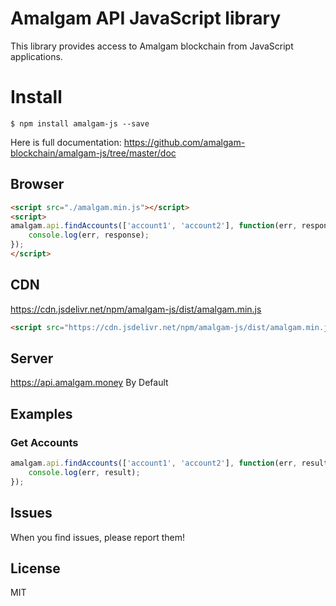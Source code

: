 # Amalgam API JavaScript library
This library provides access to Amalgam blockchain from JavaScript applications.

# Install
```
$ npm install amalgam-js --save
```

Here is full documentation:
https://github.com/amalgam-blockchain/amalgam-js/tree/master/doc

## Browser 
```html 
<script src="./amalgam.min.js"></script>
<script>
amalgam.api.findAccounts(['account1', 'account2'], function(err, response){
    console.log(err, response);
});
</script>
```

## CDN
https://cdn.jsdelivr.net/npm/amalgam-js/dist/amalgam.min.js<br/>
```html
<script src="https://cdn.jsdelivr.net/npm/amalgam-js/dist/amalgam.min.js"></script>
```

## Server

https://api.amalgam.money By Default

## Examples
### Get Accounts
```js
amalgam.api.findAccounts(['account1', 'account2'], function(err, result) {
	console.log(err, result);
});
```

## Issues
When you find issues, please report them!

## License
MIT
